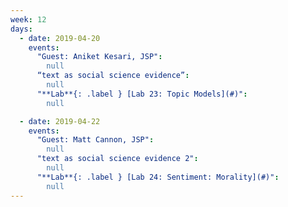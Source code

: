 ```yaml
---
week: 12
days:
  - date: 2019-04-20
    events:
      "Guest: Aniket Kesari, JSP":
        null
      “text as social science evidence”:
        null
      "**Lab**{: .label } [Lab 23: Topic Models](#)":
        null

  - date: 2019-04-22
    events:
      "Guest: Matt Cannon, JSP":
        null
      "text as social science evidence 2":
        null  
      "**Lab**{: .label } [Lab 24: Sentiment: Morality](#)":
        null
---
```


